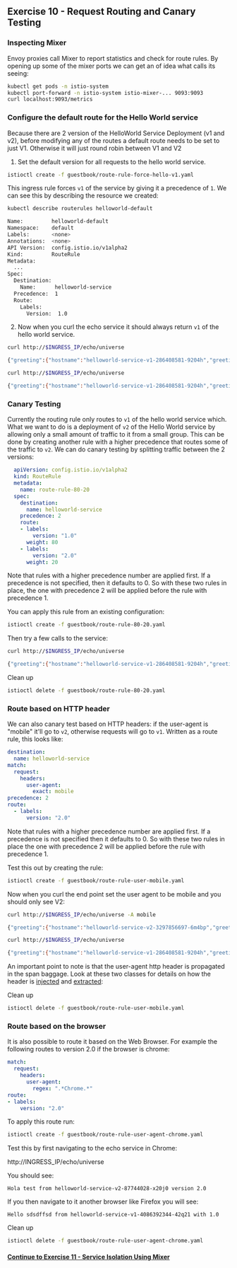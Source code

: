 ## Exercise 10 - Request Routing and Canary Testing

### Inspecting Mixer

Envoy proxies call Mixer to report statistics and check for route rules. By opening up some of the mixer ports we can get an of idea what calls its seeing:

```sh
kubectl get pods -n istio-system
kubectl port-forward -n istio-system istio-mixer-... 9093:9093
curl localhost:9093/metrics
```

### Configure the default route for the Hello World service

Because there are 2 version of the HelloWorld Service Deployment (v1 and v2), before modifying any of the routes a default route needs to be set to just V1. Otherwise it will just round robin between V1 and V2

1. Set the default version for all requests to the hello world service.

```sh
istioctl create -f guestbook/route-rule-force-hello-v1.yaml
```

This ingress rule forces `v1` of the service by giving it a precedence of `1`. We can see this by describing the resource we created:
```sh
kubectl describe routerules helloworld-default

Name:         helloworld-default
Namespace:    default
Labels:       <none>
Annotations:  <none>
API Version:  config.istio.io/v1alpha2
Kind:         RouteRule
Metadata:
  ...
Spec:
  Destination:
    Name:      helloworld-service
  Precedence:  1
  Route:
    Labels:
      Version:  1.0
```

2. Now when you curl the echo service it should always return `v1` of the hello world service.

```sh
curl http://$INGRESS_IP/echo/universe  

{"greeting":{"hostname":"helloworld-service-v1-286408581-9204h","greeting":"Hello universe from helloworld-service-v1-286408581-9204h with 1.0","version":"1.0"},"
```
```sh
curl http://$INGRESS_IP/echo/universe

{"greeting":{"hostname":"helloworld-service-v1-286408581-9204h","greeting":"Hello universe from helloworld-service-v1-286408581-9204h with 1.0","version":"1.0"},"
```

### Canary Testing

Currently the routing rule only routes to `v1` of the hello world service which. What we want to do is a deployment of `v2` of the Hello World service by allowing only a small amount of traffic to it from a small group. This can be done by creating another rule with a higher precedence that routes some of the traffic to `v2`. We can do canary testing by splitting traffic between the 2 versions:

```yaml
  apiVersion: config.istio.io/v1alpha2
  kind: RouteRule
  metadata:
    name: route-rule-80-20
  spec:
    destination:
      name: helloworld-service
    precedence: 2
    route:
    - labels:
        version: "1.0"
      weight: 80
    - labels:
        version: "2.0"
      weight: 20
```

Note that rules with a higher precedence number are applied first. If a precedence is not specified, then it defaults to 0. So with these two rules in place, the one with precedence 2 will be applied before the rule with precedence 1.

You can apply this rule from an existing configuration:
```sh
istioctl create -f guestbook/route-rule-80-20.yaml
```

Then try a few calls to the service:
```sh
curl http://$INGRESS_IP/echo/universe

{"greeting":{"hostname":"helloworld-service-v1-286408581-9204h","greeting":"Hello universe from helloworld-service-v1-286408581-9204h with 1.0","version":"1.0"},"
```

Clean up
```sh
istioctl delete -f guestbook/route-rule-80-20.yaml
```

### Route based on HTTP header

We can also canary test based on HTTP headers: if the user-agent is "mobile" it'll go to `v2`, otherwise requests will go to `v1`. Written as a route rule, this looks like:

```yaml
destination:
  name: helloworld-service
match:
  request:
    headers:
      user-agent:
        exact: mobile
precedence: 2
route:
  - labels:
      version: "2.0"
```

Note that rules with a higher precedence number are applied first. If a precedence is not specified then it defaults to 0. So with these two rules in place the one with precedence 2 will be applied before the rule with precedence 1.

Test this out by creating the rule:
```sh
istioctl create -f guestbook/route-rule-user-mobile.yaml
```

Now when you curl the end point set the user agent to be mobile and you should only see V2:

```sh
curl http://$INGRESS_IP/echo/universe -A mobile

{"greeting":{"hostname":"helloworld-service-v2-3297856697-6m4bp","greeting":"Hello dog2 from helloworld-service-v2-3297856697-6m4bp with 2.0","version":"2.0"}
```

```sh
curl http://$INGRESS_IP/echo/universe

{"greeting":{"hostname":"helloworld-service-v1-286408581-9204h","greeting":"Hello universe from helloworld-service-v1-286408581-9204h with 1.0","version":"1.0"},"
```

An important point to note is that the user-agent http header is propagated in the span baggage. Look at these two classes for details on how the header is [injected](https://github.com/retroryan/istio-by-example-java/blob/master/spring-boot-example/spring-istio-support/src/main/java/com/example/istio/IstioHttpSpanInjector.java) and [extracted](https://github.com/retroryan/istio-by-example-java/blob/master/spring-boot-example/spring-istio-support/src/main/java/com/example/istio/IstioHttpSpanExtractor.java):

Clean up
```sh
istioctl delete -f guestbook/route-rule-user-mobile.yaml
```
### Route based on the browser

It is also possible to route it based on the Web Browser. For example the following routes to version 2.0 if the browser is chrome:

```yaml
match:
  request:
    headers:
      user-agent:
        regex: ".*Chrome.*"
route:
- labels:
    version: "2.0"
```

To apply this route run:

```sh
istioctl create -f guestbook/route-rule-user-agent-chrome.yaml
```

Test this by first navigating to the echo service in Chrome:

http://INGRESS_IP/echo/universe

You should see:

```
Hola test from helloworld-service-v2-87744028-x20j0 version 2.0
```

If you then navigate to it another browser like Firefox you will see:

```
Hello sdsdffsd from helloworld-service-v1-4086392344-42q21 with 1.0
```

Clean up
```sh
istioctl delete -f guestbook/route-rule-user-agent-chrome.yaml
```

#### [Continue to Exercise 11 - Service Isolation Using Mixer](../exercise-11/README.md)
